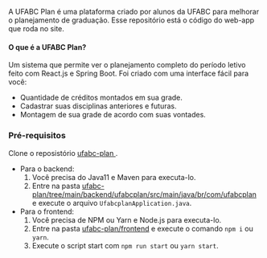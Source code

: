 A UFABC Plan é uma plataforma criado por alunos da UFABC para melhorar o planejamento de graduação. Esse repositório está o código do web-app que roda no site.

#### O que é a UFABC Plan?
Um sistema que permite ver o planejamento completo do período letivo feito com React.js e Spring Boot.
Foi criado com uma interface fácil para você:
* Quantidade de créditos montados em sua grade.
* Cadastrar suas disciplinas anteriores e futuras.
* Montagem de sua grade de acordo com suas vontades.

### Pré-requisitos
Clone o reposistório [ ufabc-plan ]( https://github.com/RenanLorijola/ufabc-plan/ ).
* Para o backend:
	1. Você precisa do Java11 e Maven para executa-lo.
	2. Entre na pasta [ufabc-plan/tree/main/backend/ufabcplan/src/main/java/br/com/ufabcplan](https://github.com/RenanLorijola/ufabc-plan/tree/main/backend/ufabcplan/src/main/java/br/com/ufabcplan/) e execute o arquivo `UfabcplanApplication.java`.
* Para o frontend:
	1. Você precisa de NPM ou Yarn e Node.js para executa-lo.
	2. Entre na pasta [ufabc-plan/frontend](https://github.com/RenanLorijola/ufabc-plan/tree/main/frontend) e execute o comando `npm i` ou `yarn`.
	3. Execute o script start com `npm run start` ou `yarn start`.

